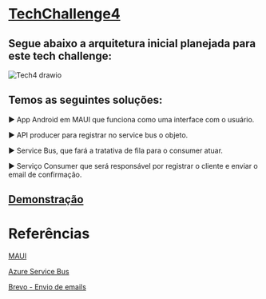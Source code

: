 # [TechChallenge4](https://github.com/JairJr/TechChallenge4_v2/blob/master/README.md#techchallenge4)
## Segue abaixo a arquitetura inicial planejada para este tech challenge: 
![Tech4 drawio](https://github.com/JairJr/TechChallenge4_v2/assets/29376086/c8bb320b-cbc5-48e7-938b-b46382434cd6)

## Temos as seguintes soluções:

► App Android em MAUI que funciona como uma interface com o usuário.

► API producer para registrar no service bus o objeto.

► Service Bus, que fará a tratativa de fila para o consumer atuar.

► Serviço Consumer que será responsável por registrar o cliente e enviar o email de confirmação.

## [Demonstração](https://youtu.be/x98f92LCyNQ)

# Referências

[MAUI](https://learn.microsoft.com/pt-br/dotnet/maui/what-is-maui?view=net-maui-8.0)

[Azure Service Bus](https://learn.microsoft.com/pt-br/azure/service-bus-messaging/service-bus-messaging-overview)

[Brevo - Envio de emails](https://www.brevo.com/pt/)

